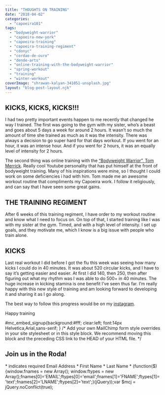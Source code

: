 ```yaml
---
title: "THOUGHTS ON TRAINING"
date: "2018-04-02"
categories: 
  - "capoeira101"
tags: 
  - "bodyweight-warrior"
  - "capoeira-new-york"
  - "capoeira-training"
  - "capoeira-training-regiment"
  - "cdonyc"
  - "cordao-de-ouro"
  - "dende-arts"
  - "online-training-with-the-bodyweight-warrior"
  - "spring-workout"
  - "training"
  - "winter-workout"
coverImage: "shrawan-kalyan-341051-unsplash.jpg"
layout: "blog-post-layout.njk"
---
```


## KICKS, KICKS, KICKS!!!

I had two pretty important events happen to me recently that changed he way I trained. The first was going to the gym with my sister, who’s a beast and goes about 5 days a week for around 2 hours. It wasn’t so much the amount of time she trained as much as it was the intensity. There was always a decision to go super hard for that days workout. If you went for an hour, it was an intense hour. And if you went for 2 hours, it was an equally level of intensity for 2 hours.

The second thing was online training with the [“Bodyweight Warrior”, Tom Merrick](https://www.youtube.com/channel/UCU0DZhN-8KFLYO6beSaYljg). Really cool Youtube personality that has put himself at the front of bodyweight training. Many of his inspirations were mine, so I thought I could work on some deficiencies i had with him. Tom made me an awesome workout routine that compliments my Capoeira work. I follow it religiously, and can say that I have seen some great gains.

## THE TRAINING REGIMENT

After 6 weeks of this training regiment, I have order to my workout routine and know what I need to focus on. On top of that, I started training like I was with my sister at the gym. Timed, and with a high level of intensity. I set up goals, and they motivate me, which I know is a big issue with people who train alone.

## KICKS

Last real workout I did before I got the flu this week was seeing how many kicks I could do in 40 minutes. It was about 520 circular kicks, and I have to say it’s getting easier and easier. At first I did 140, then 250, then after figuring out what my rhythm was I was able to do 500+ in 40 minutes. The huge increase in kicking stamina is one benefit I’ve seen thus far. I’m really happy with this new style of training and am looking forward to developing it and sharing it as I go along.

The best way to follow this progress would be on my [instagram](https://www.instagram.com/dende_arts/?hl=en).

Happy training

#mc\_embed\_signup{background:#fff; clear:left; font:14px Helvetica,Arial,sans-serif; } /\* Add your own MailChimp form style overrides in your site stylesheet or in this style block. We recommend moving this block and the preceding CSS link to the HEAD of your HTML file. \*/

## Join us in the Roda!

\* indicates required Email Address \* First Name \* Last Name \* (function($) {window.fnames = new Array(); window.ftypes = new Array();fnames\[0\]='EMAIL';ftypes\[0\]='email';fnames\[1\]='FNAME';ftypes\[1\]='text';fnames\[2\]='LNAME';ftypes\[2\]='text';}(jQuery));var $mcj = jQuery.noConflict(true);
